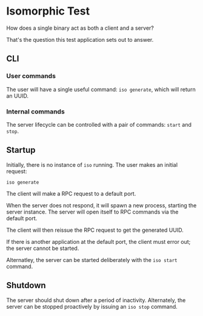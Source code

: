 # Isomorphic Test

How does a single binary act as both a client and a server?

That's the question this test application sets out to answer.

## CLI

### User commands

The user will have a single useful command: `iso generate`, which will return an UUID.

### Internal commands

The server lifecycle can be controlled with a pair of commands: `start` and `stop`.

## Startup

Initially, there is no instance of `iso` running.  The user makes an initial request:

`iso generate`

The client will make a RPC request to a default port.

When the server does not respond, it will spawn a new process, starting the server instance.  The server will open itself to RPC commands via the default port.

The client will then reissue the RPC request to get the generated UUID.

If there is another application at the default port, the client must error out; the server cannot be started.

Alternatley, the server can be started deliberately with the `iso start` command.

## Shutdown

The server should shut down after a period of inactivity.  Alternately, the server can be stopped proactively by issuing an `iso stop` command.